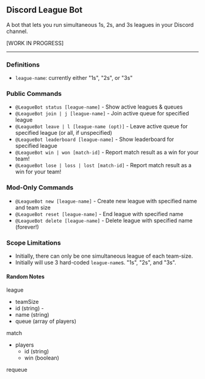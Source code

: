 ## Discord League Bot
A bot that lets you run simultaneous 1s, 2s, and 3s leagues in your Discord channel.

[WORK IN PROGRESS]

---

### Definitions
- `league-name`: currently either "1s", "2s", or "3s"

### Public Commands
- `@LeagueBot status [league-name]` - Show active leagues & queues
- `@LeagueBot join | j [league-name]` - Join active queue for specified league
- `@LeagueBot leave | l [league-name (opt)]` - Leave active queue for specified league (or all, if unspecified)
- `@LeagueBot leaderboard [league-name]` - Show leaderboard for specified league
- `@LeagueBot win | won [match-id]` - Report match result as a win for your team! 
- `@LeagueBot lose | loss | lost [match-id]` - Report match result as a win for your team! 

### Mod-Only Commands
- `@LeagueBot new [league-name]` - Create new league with specified name and team size
- `@LeagueBot reset [league-name]` - End league with specified name
- `@LeagueBot delete [league-name]` - Delete league with specified name (forever!)


### Scope Limitations
- Initially, there can only be one simultaneous league of each team-size.
- Initially will use 3 hard-coded `league-name`s. "1s", "2s", and "3s".


#### Random Notes
league
- teamSize
- id (string) <server-id>-<league-name>
- name (string)
- queue (array of players)

match
- players
  - id (string)
  - win (boolean)

requeue

